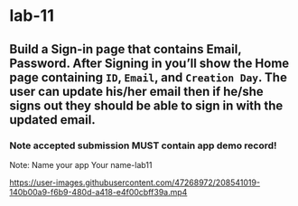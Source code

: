 # lab-11

## Build a Sign-in page that contains Email, Password. After Signing in you’ll show the Home page containing `ID`, `Email`, and `Creation Day`. The user can update his/her email then if he/she signs out they should be able to sign in with the updated email.

### Note accepted submission MUST contain app demo record!

Note: Name your app Your name-lab11


https://user-images.githubusercontent.com/47268972/208541019-140b00a9-f6b9-480d-a418-e4f00cbff39a.mp4

